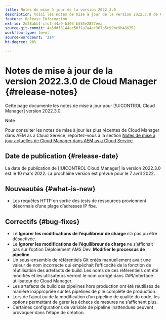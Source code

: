 ```yaml
---
title: Notes de mise à jour de la version 2022.3.0
description: Voici les notes de mise à jour de la version 2022.3.0 de Cloud Manager.
feature: Release Information
exl-id: 2d38abb1-cfc7-44a9-b303-b555e2827eea
source-git-commit: 4a5ddf3144ec50f1a7a4ac367b5c99bc9b486752
workflow-type: tm+mt
source-wordcount: '214'
ht-degree: 28%

---
```



# Notes de mise à jour de la version 2022.3.0 de Cloud Manager {#release-notes}

Cette page documente les notes de mise à jour pour [!UICONTROL Cloud Manager] version 2022.3.0.

>[!NOTE]
>
>Pour consulter les notes de mise à jour les plus récentes de Cloud Manager dans AEM as a Cloud Service, reportez-vous à la section [Notes de mise à jour actuelles de Cloud Manager dans AEM as a Cloud Service](https://experienceleague.adobe.com/docs/experience-manager-cloud-service/content/implementing/using-cloud-manager/release-notes-cloud-manager/release-notes-cm-current.html?lang=fr).

## Date de publication {#release-date}

La date de publication de [!UICONTROL Cloud Manager] la version 2022.3.0 est le 10 mars 2022. La prochaine version est prévue pour le 7 avril 2022.

## Nouveautés {#what-is-new}

* Les requêtes HTTP en sortie des tests de ressources proviennent désormais d’une plage d’adresses IP fixe.


## Correctifs {#bug-fixes}

* Le **Ignorer les modifications de l’équilibreur de charge** n’a pas pu être désactivée.
* Le **Ignorer les modifications de l’équilibreur de charge** ne s’affichait pas sur l’option Déploiement AMS Dev. **Modifier le processus de pipeline**.
* Un sous-ensemble de référentiels Git créés manuellement avait une valeur de nom incorrecte qui empêchait l’efficacité de la fonction de réutilisation des artefacts de build. Les noms de ces référentiels ont été modifiés et les utilisateurs verront le nom corrigé dans l’API/interface utilisateur de Cloud Manager.
* Les artefacts de build des pipelines hors production ont été réutilisés de manière inappropriée sur les pipelines de pile complète de production.
* Lors de l’ajout ou de la modification d’un pipeline de qualité du code, les options permettant de gérer les échecs de mesures ne s’affichent plus.
* Certaines configurations de variable de pipeline inattendues peuvent provoquer dans l’étape de création.
